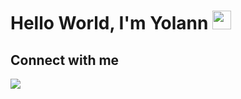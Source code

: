 # Hello World, I'm Yolann <img src="https://raw.githubusercontent.com/MartinHeinz/MartinHeinz/master/wave.gif" width="30px">

## Connect with me

[<img src="https://img.shields.io/badge/linkedin-%230077B5.svg?&style=for-the-badge&logo=linkedin&logoColor=white" />](https://www.linkedin.com/in/yolannsabaux/)
